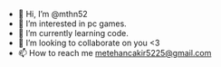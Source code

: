 - 👋 Hi, I’m @mthn52
- 👀 I’m interested in pc games.
- 🌱 I’m currently learning code.
- 💞️ I’m looking to collaborate on you <3
- 📫 How to reach me metehancakir5225@gmail.com

<!---
mthn52/mthn52 is a ✨ special ✨ repository because its `README.md` (this file) appears on your GitHub profile.
You can click the Preview link to take a look at your changes.
--->
